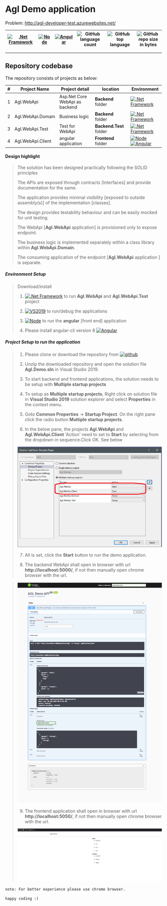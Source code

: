# Agl Demo application

Problem: 
http://agl-developer-test.azurewebsites.net/

[![.Net Framework](https://img.shields.io/badge/DotNet-3.1_Framework-blue.svg?style=plastic)](https://www.microsoft.com/net/download/dotnet-core/3.1) |[![Node](https://img.shields.io/badge/NodeJs-v12-blue.svg?style=plastic)](https://nodejs.org/en/download/) | [![Angular](https://img.shields.io/badge/angular-8-blue)](https://angular.io/) | ![GitHub language count](https://img.shields.io/github/languages/count/ajeetx/Agl.Code.Demo.svg) | ![GitHub top language](https://img.shields.io/github/languages/top/ajeetx/Agl.Code.Demo.svg) |![GitHub repo size in bytes](https://img.shields.io/github/repo-size/ajeetx/Agl.Code.Demo.svg) 
| --- | ---          | ---        | ---      | ---        |  --- |

---------------------------------------

## Repository codebase
 
The repository consists of projects as below:


| # |Project Name | Project detail | location| Environment |
| ---| ---  | ---           | ---          | --- |
| 1 | Agl.WebApi | Asp.Net Core WebApi as backend  |  **Backend** folder | [![.Net Framework](https://img.shields.io/badge/DotNet-3.1_Framework-blue.svg?style=plastic)](https://www.microsoft.com/net/download/dotnet-core/3.1)|
| 2 | Agl.WebApi.Domain | Business logic  |  **Backend** folder | [![.Net Framework](https://img.shields.io/badge/DotNet-3.1_Framework-blue.svg?style=plastic)](https://www.microsoft.com/net/download/dotnet-core/3.1)|
| 3 | Agl.WebApi.Test | Test for WebApi |  **Backend.Test** folder | [![.Net Framework](https://img.shields.io/badge/DotNet-3.1_Framework-blue.svg?style=plastic)](https://www.microsoft.com/net/download/dotnet-core/3.1)| 
| 4 | Agl.WebApi.Client | angular application   | **Frontend** folder | [![Node](https://img.shields.io/badge/Node-Js-blue.svg?style=plastic)](https://nodejs.org/en/download/)  [![Angular](https://img.shields.io/badge/angular-8-blue)](https://angular.io/) |

#### Design highlight
>
>   The solution has been designed practically following the SOLID principles
>
>   The APIs are exposed through contracts [Interfaces] and provide documentation for the same.
>
>   The application provides minimal visibility [exposed to outside assembly(s)] of the implementation [classes].
>
>   The design provides testability behaviour and can be easily mocked for unit testing.
>
>   The WebApi [**Agl.WebApi** application] is provisioned only to expose endpoint.
>
>   The business logic is implemented separately within a class library within **Agl.WebApi.Domain**.
>   
>   The consuming application of the endpoint [**Agl.WebApi** application ] is separate.
>
>   
##### Environment Setup

> Download/install   	
>	1. [![.Net Framework](https://img.shields.io/badge/DotNet-3.1_Framework-blue.svg?style=plastic)](https://www.microsoft.com/net/download/dotnet-core/3.1) to run **Agl.WebApi** and **Agl.WebApi.Test** project
>   
>   2. [![VS2019](https://img.shields.io/badge/VS-2019-blue.svg?style=plastic)](https://visualstudio.microsoft.com/vs//) to run/debug the applications
>   
>	3. [![Node](https://img.shields.io/badge/NodeJs-v12-blue.svg?style=plastic)](https://nodejs.org/en/download/) to run the **angular** [front end] application
>   
>   4. Please install angular-cli version 8 [![Angular](https://img.shields.io/badge/angular-8-blue)](https://angular.io/)
>   

##### Project Setup to run the application

>   1. Please clone or download the repository from [![github](https://img.shields.io/badge/git-hub-blue.svg?style=plastic)](https://github.com/AJEETX/Agl.Code.Demo) 
>   
>   2. Unzip the downloaded repository and open the solution file **Agl.Demo.sln** in Visual Studio 2019.
>
>   3. To start backend and frontend applications, the solution needs to be setup with **Multiple startup projects**
>   
>   4. To setup as **Multiple startup projects**, Right click on solution file in **Visual Studio 2019** solution explorer and select **Properties** in the context menu.
>
>   5. Goto **Common Properties** -> **Startup Project**. On the right pane click the radio button **Multiple startup projects**.
>
>   6. In the below pane, the projects **Agl.WebApi** and **Agl.WebApi.Client** 'Action' need to set to **Start** by selecting from the dropdown in sequence.Click OK. See below
>
>   <img width=“100%” alt="multiple-project-setup" src="./multiple-project-setup.PNG">
>
>   7. All is set, click the **Start** button to run the demo application.
>
>   8. The backend WebApi shall open in browser with url **http://localhost:5000/**, if not then manually open chrome browser with the url.

>   <img width=“100%” alt="backend" src="./backend.PNG">
>
>   9. The frontend application shall open in browser with url **http://localhost:5050/**, if not then manually open chrome browser with the url.
>     
>   <img width=“100%” alt="frontend" src="./frontend.PNG">

```
note: For better experience please use chrome browser.
```
```
happy coding :)
```
